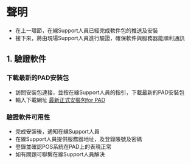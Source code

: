 # 聲明
- 在上一環節，在線Support人員已經完成軟件包的推送及安裝
- 接下來，將由現場Support人員進行驗證，確保軟件與服務器能順利通訊

## 1. 驗證軟件

### 下載最新的PAD安裝包
- 訪問安裝包連接，並按在線Support人員的指引，下載最新的PAD安裝包
- 輸入下載網址 [最新正式安裝包for PAD]([https://install.appcenter.ms/orgs/proton-technology/apps/easypos-android-prd/distribution_groups/open] "點擊訪問 安裝包")

### 驗證軟件可用性
- 完成安裝後，通知在線Support人員
- 在線Support人員提供服務器地址，及登錄賬號及密碼
- 登錄並確認POS系統在PAD上的表現正常
- 如有問題可聯繫在線Support人員解決
